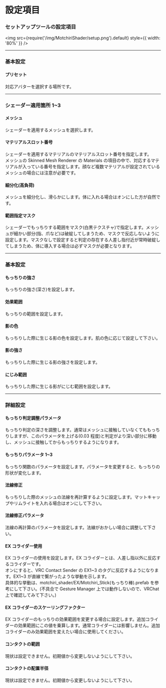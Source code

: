 # 設定項目

### セットアップツールの設定項目

<img
src={require('/img/MotchiriShader/setup.png').default}
style={{ width: '80%' }}
/>

---

### 基本設定

#### プリセット

対応アバターを選択する場所です。

---

### シェーダー適用箇所 1~3

#### メッシュ

シェーダーを適用するメッシュを選択します。

#### マテリアルスロット番号

シェーダーを適用するマテリアルのマテリアルスロット番号を指定します。  
メッシュの Skinned Mesh Renderer の Materials の項目の中で、対応するマテリアルが入っている番号を指定します。顔など複数マテリアルが設定されているメッシュの場合には注意が必要です。

#### 細分化(高負荷)

メッシュを細分化し、滑らかにします。体に入れる場合はオンにした方が自然です。

#### 範囲指定マスク

シェーダーでもっちりする範囲をマスク(白黒テクスチャ)で指定します。メッシュが細かい部分(指、爪など)は破綻してしまうため、マスクで反応しないように設定します。マスクなしで設定すると判定の存在する人差し指付近が常時破綻してしまうため、体に導入する場合は必ずマスクが必要となります。

---

### 基本設定

#### もっちりの強さ

もっちりの強さ(深さ)を設定します。

#### 効果範囲

もっちりの範囲を設定します。

#### 影の色

もっちりした際に生じる影の色を設定します。肌の色に応じて設定して下さい。

#### 影の強さ

もっちりした際に生じる影の強さを設定します。

#### にじみ範囲

もっちりした際に生じる影がにじむ範囲を設定します。

---

### 詳細設定

#### もっちり判定調整パラメータ

もっちり判定の深さを調整します。通常はメッシュに接触していなくてももっちりしますが、このパラメータを上げる(0.03 程度)と判定がより深い部分に移動し、メッシュに接触してからもっちりするようになります。

#### もっちりパラメータ 1~3

もっちり関数のパラメータを設定します。パラメータを変更すると、もっちりの形状が変化します。

#### 法線修正

もっちりした際のメッシュの法線を再計算するように設定します。マットキャップやリムライトを入れる場合はオンにして下さい。

#### 法線修正パラメータ

法線の再計算のパラメータを設定します。法線がおかしい場合に調整して下さい。

#### EX コライダー使用

EX コライダーの使用を設定します。EX コライダーとは、人差し指以外に反応するコライダーです。  
オンにすると、VRC Contact Sender の EX1~3 のタグに反応するようになります。EX1~3 が直線で繋がったような挙動を示します。  
具体的な挙動は、motchiri_shader/EX/Motchiri_Stick(もっちり棒).prefab を参考にして下さい。(不具合で Gesture Manager 上では動作しないので、VRChat 上で確認してみて下さい。)

#### EX コライダーのスケーリングファクター

EX コライダーのもっちりの効果範囲を変更する場合に設定します。追加コライダーの効果範囲にこの値を乗算します。通常コライダーには影響しません。追加コライダーのみ効果範囲を変えたい場合に使用してください。

#### コンタクトの範囲

現状は設定できません。初期値から変更しないようにして下さい。

#### コンタクトの配置半径

現状は設定できません。初期値から変更しないようにして下さい。

